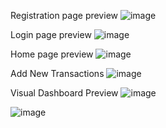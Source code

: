Registration page preview
![image](https://github.com/user-attachments/assets/aefeb40c-d729-44ca-b716-6c3f06e4767f)

Login page preview
![image](https://github.com/user-attachments/assets/22e1c01a-65e8-4ee8-9d09-839b140bffd8)

Home page preview
![image](https://github.com/user-attachments/assets/cc6c809e-335b-47d6-aafa-7f11cb2b0afa)

Add New Transactions
![image](https://github.com/user-attachments/assets/03ed7599-9a6f-4039-a4c4-80943c7dab52)

Visual Dashboard Preview
![image](https://github.com/user-attachments/assets/9369e5a6-c3ba-4092-a8a7-f733c5a4769c)

![image](https://github.com/user-attachments/assets/deea826b-ea01-43c2-af18-f328364c7d4f)

